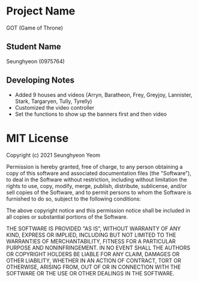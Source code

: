 # Project Name

GOT (Game of Throne)

## Student Name

Seunghyeon (0975764)

## Developing Notes

-  Added 9 houses and videos (Arryn, Baratheon, Frey, Greyjoy, Lannister, Stark, Targaryen, Tully, Tyrelly)
-  Customized the video controller
-  Set the functions to show up the banners first and then video

# MIT License

Copyright (c) 2021 Seunghyeon Yeom

Permission is hereby granted, free of charge, to any person obtaining a copy
of this software and associated documentation files (the "Software"), to deal
in the Software without restriction, including without limitation the rights
to use, copy, modify, merge, publish, distribute, sublicense, and/or sell
copies of the Software, and to permit persons to whom the Software is
furnished to do so, subject to the following conditions:

The above copyright notice and this permission notice shall be included in all
copies or substantial portions of the Software.

THE SOFTWARE IS PROVIDED "AS IS", WITHOUT WARRANTY OF ANY KIND, EXPRESS OR
IMPLIED, INCLUDING BUT NOT LIMITED TO THE WARRANTIES OF MERCHANTABILITY,
FITNESS FOR A PARTICULAR PURPOSE AND NONINFRINGEMENT. IN NO EVENT SHALL THE
AUTHORS OR COPYRIGHT HOLDERS BE LIABLE FOR ANY CLAIM, DAMAGES OR OTHER
LIABILITY, WHETHER IN AN ACTION OF CONTRACT, TORT OR OTHERWISE, ARISING FROM,
OUT OF OR IN CONNECTION WITH THE SOFTWARE OR THE USE OR OTHER DEALINGS IN THE
SOFTWARE.
